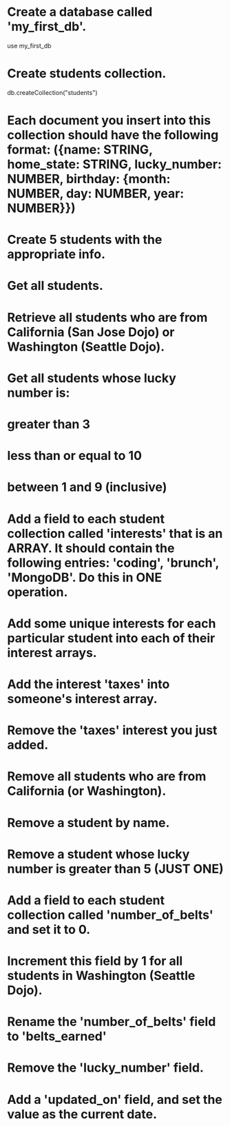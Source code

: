 # Create a database called 'my_first_db'.
use my_first_db

# Create students collection.
db.createCollection("students")

# Each document you insert into this collection should have the following format: ({name: STRING, home_state: STRING, lucky_number: NUMBER, birthday: {month: NUMBER, day: NUMBER, year: NUMBER}})

# Create 5 students with the appropriate info.

# Get all students.

# Retrieve all students who are from California (San Jose Dojo) or Washington (Seattle Dojo).

# Get all students whose lucky number is:
#    greater than 3
#    less than or equal to 10
#    between 1 and 9 (inclusive)

# Add a field to each student collection called 'interests' that is an ARRAY.  It should contain the following entries: 'coding', 'brunch', 'MongoDB'. Do this in ONE operation.


# Add some unique interests for each particular student into each of their interest arrays.

# Add the interest 'taxes' into someone's interest array.

# Remove the 'taxes' interest you just added.

# Remove all students who are from California (or Washington).

# Remove a student by name. 

# Remove a student whose lucky number is greater than 5 (JUST ONE)

# Add a field to each student collection called 'number_of_belts' and set it to 0.

# Increment this field by 1 for all students in Washington (Seattle Dojo).

# Rename the 'number_of_belts' field to 'belts_earned'

# Remove the 'lucky_number' field.

# Add a 'updated_on' field, and set the value as the current date.